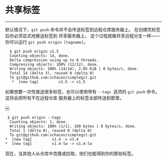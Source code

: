 # 共享标签
---- 
默认情况下，`git push` 命令并不会传送标签到远程仓库服务器上。 在创建完标签后你必须显式地推送标签到 共享服务器上。 这个过程就像共享远程分支一样——你可以运行 `git push origin [tagname]`。

	 
	  $ git push origin v1.5
	  Counting objects: 14, done.
	  Delta compression using up to 8 threads.
	  Compressing objects: 100% (12/12), done.
	  Writing objects: 100% (14/14), 2.05 KiB | 0 bytes/s, done.
	  Total 14 (delta 3), reused 0 (delta 0)
	  To git@github.com:schacon/simplegit.git
	   *  [new tag]         v1.5 -> v1.5


如果想要一次性推送很多标签，也可以使用带有 `--tags `选项的 `git push` 命令。 这将会把所有不在远程仓库 服务器上的标签全部传送到那里。

￼
	 
	 $ git push origin --tags
	  Counting objects: 1, done.
	  Writing objects: 100% (1/1), 160 bytes | 0 bytes/s, done.
	  Total 1 (delta 0), reused 0 (delta 0)
	  To git@github.com:schacon/simplegit.git
	*  [new tag]         v1.4 -> v1.4
	*  [new tag]         v1.4-lw -> v1.4-lw


现在，当其他人从仓库中克隆或拉取，他们也能得到你的那些标签。 
 

